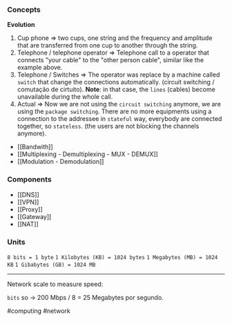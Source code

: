 ### Concepts

**Evolution**

1. Cup phone => two cups, one string and the frequency and amplitude that are transferred from one cup to another through the string. 
2. Telephone / telephone operator => Telephone call to a operator that connects "your cable" to the "other person cable", similar like the example above.
3. Telephone / Switches => The operator was replace by a machine called `switch` that change the connections automatically. (circuit switching / comutação de cirtuito).
	**Note**: in that case, the `lines` (cables) become unavailable during the whole call.
4. Actual => Now we are not using the `circuit switching` anymore, we are using the `package switching`. There are no more equipments using a connection to the addressee in `stateful` way, everybody are connected together, so `stateless`. (the users are not blocking the channels anymore).

* [[Bandwith]]
* [[Multiplexing - Demultiplexing - MUX - DEMUX]]
* [[Modulation - Demodulation]]
### Components

* [[DNS]]
* [[VPN]]
* [[Proxy]]
* [[Gateway]]
* [[NAT]]
### Units

`8 bits = 1 byte`
`1 Kilobytes (KB) = 1024 bytes`
`1 Megabytes (MB) = 1024 KB`
`1 Gibabytes (GB) = 1024 MB`

<hr>

Network scale to measure speed: 

`bits` so -> 200 Mbps / 8 = 25 Megabytes por segundo.

#computing #network
